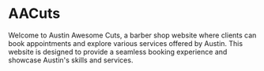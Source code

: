 # AACuts
Welcome to Austin Awesome Cuts, a barber shop website where clients can book appointments and explore various services offered by Austin. This website is designed to provide a seamless booking experience and showcase Austin's skills and services.

